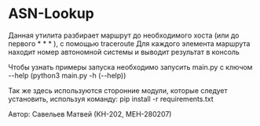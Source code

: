 # ASN-Lookup

  Данная утилита разбирает маршрут до необходимого хоста (или до первого * * * ), с помощью traceroute
  Для каждого элемента маршрута находит номер автономной системы и выводит результат в консоль

  Чтобы узнать примеры запуска необходимо запусить main.py с ключом --help
  (python3 main.py -h (--help))

  Так же здесь используются сторонние модули, которые следует установить, используя команду:
  pip install -r requirements.txt
  
  Автор: Савельев Матвей (КН-202, МЕН-280207)
  
